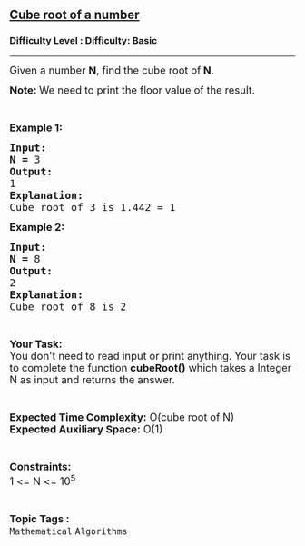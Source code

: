 <h2><a href="https://www.geeksforgeeks.org/problems/cube-root-of-a-number0915/1">Cube root of a number</a></h2><h3>Difficulty Level : Difficulty: Basic</h3><hr><div class="problems_problem_content__Xm_eO"><p><span style="font-size: 18px;">Given a number <strong>N</strong>, find the cube root of<strong> N</strong>.</span></p>
<p><span style="font-size: 18px;"><strong>Note: </strong>We need to print the floor value of the result.</span></p>
<p>&nbsp;</p>
<p><span style="font-size: 18px;"><strong>Example 1:</strong></span></p>
<pre><span style="font-size: 18px;"><strong>Input:</strong></span>
<span style="font-size: 18px;"><strong>N = </strong>3</span>
<span style="font-size: 18px;"><strong>Output:</strong></span>
<span style="font-size: 18px;">1</span>
<span style="font-size: 18px;"><strong>Explanation:</strong></span>
<span style="font-size: 18px;">Cube root of 3 is 1.442 = 1</span></pre>
<p><span style="font-size: 18px;"><strong>Example 2:</strong></span></p>
<pre><span style="font-size: 18px;"><strong>Input:</strong></span>
<span style="font-size: 18px;"><strong>N = </strong>8</span>
<span style="font-size: 18px;"><strong>Output:</strong></span>
<span style="font-size: 18px;">2</span>
<span style="font-size: 18px;"><strong>Explanation:</strong></span>
<span style="font-size: 18px;">Cube root of 8 is 2</span></pre>
<p>&nbsp;</p>
<p><span style="font-size: 18px;"><strong>Your Task:</strong><br>You don't need to read input or print anything. Your task is to complete the function <strong>cubeRoot()</strong> which takes a Integer N as input and returns the answer.</span></p>
<p>&nbsp;</p>
<p><span style="font-size: 18px;"><strong>Expected Time Complexity:</strong> O(cube root of N)<br><strong>Expected Auxiliary Space:</strong> O(1)</span></p>
<p>&nbsp;</p>
<p><span style="font-size: 18px;"><strong>Constraints:</strong></span><br><span style="font-size: 18px;">1 &lt;= N &lt;= 10<sup>5</sup></span></p></div><br><p><span style=font-size:18px><strong>Topic Tags : </strong><br><code>Mathematical</code>&nbsp;<code>Algorithms</code>&nbsp;